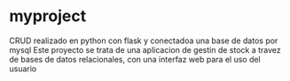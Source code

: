 # myproject

CRUD realizado en python con flask y conectadoa una base de datos por mysql
Este proyecto se trata de una aplicacion de gestin de stock a travez de bases de datos relacionales, con una interfaz web para el uso del usuario

